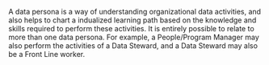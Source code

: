 A data persona is a way of understanding organizational data activities, and also helps to chart a indualized learning path based on the knowledge and skills required to perform these activities. It is entirely possible to relate to more than one data persona. For example, a People/Program Manager may also perform the activities of a Data Steward, and a Data Steward may also be a Front Line worker.